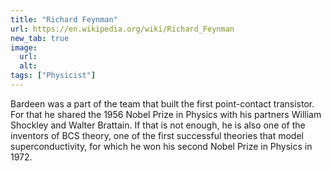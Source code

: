 ```yaml
---
title: "Richard Feynman"
url: https://en.wikipedia.org/wiki/Richard_Feynman
new_tab: true
image:
  url:
  alt:
tags: ["Physicist"]
---
```


Bardeen was a part of the team that built the first point-contact transistor. For that he shared the 1956 Nobel Prize in Physics with his partners William Shockley and Walter Brattain. If that is not enough, he is also one of the inventors of BCS theory, one of the first successful theories that model superconductivity, for which he won his second Nobel Prize in Physics in 1972.
